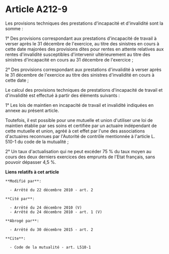 # Article A212-9

Les provisions techniques des prestations d'incapacité et d'invalidité sont la somme : 

1° Des provisions correspondant aux prestations d'incapacité de travail à verser après le 31 décembre de l'exercice, au titre
des sinistres en cours à cette date majorées des provisions dites pour rentes en attente relatives aux rentes d'invalidité
susceptibles d'intervenir ultérieurement au titre des sinistres d'incapacité en cours au 31 décembre de l'exercice ; 

2° Des provisions correspondant aux prestations d'invalidité à verser après le 31 décembre de l'exercice au titre des
sinistres d'invalidité en cours à cette date ; 

Le calcul des provisions techniques de prestations d'incapacité de travail et d'invalidité est effectué à partir des éléments
suivants : 

1° Les lois de maintien en incapacité de travail et invalidité indiquées en annexe au présent article. 

Toutefois, il est possible pour une mutuelle et union d'utiliser une loi de maintien établie par ses soins et certifiée par
un actuaire indépendant de cette mutuelle et union, agréé à cet effet par l'une des associations d'actuaires reconnues par
l'Autorité de contrôle mentionnée à l'article L. 510-1 du code de la mutualité ; 

2° Un taux d'actualisation qui ne peut excéder 75 % du taux moyen au cours des deux derniers exercices des emprunts de l'Etat
français, sans pouvoir dépasser 4,5 %.

**Liens relatifs à cet article**

	**Modifié par**:

	  - Arrêté du 22 décembre 2010 - art. 2

	**Cité par**:

	  - Arrêté du 24 décembre 2010 (V)
	  - Arrêté du 24 décembre 2010 - art. 1 (V)

	**Abrogé par**:

	  - Arrêté du 30 décembre 2015 - art. 2

	**Cite**:

	  - Code de la mutualité - art. L510-1
